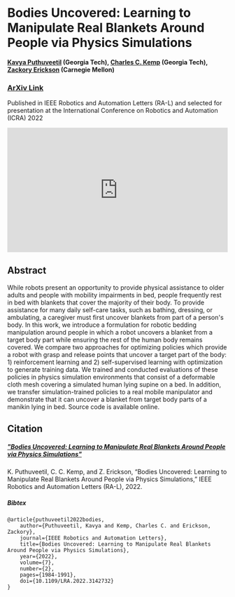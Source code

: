 # Bodies Uncovered: Learning to Manipulate Real Blankets Around People via Physics Simulations

**[Kavya Puthuveetil](https://kpputhuveetil.github.io/) (Georgia Tech), [Charles C. Kemp](https://charliekemp.com/) (Georgia Tech), [Zackory Erickson](https://zackory.com/) (Carnegie Mellon)**

### [ArXiv Link](https://arxiv.org/abs/2109.04930)
Published in IEEE Robotics and Automation Letters (RA-L) and selected for presentation at the International Conference on Robotics and Automation (ICRA) 2022

<div>
  <div style="position:relative;padding-top:56.25%;">
    <iframe src="https://www.youtube.com/embed/oTO2NqfSAXw" frameborder="0" title="YouTube video player" allow="accelerometer; autoplay; clipboard-write; encrypted-media; gyroscope; picture-in-picture" allowfullscreen
      style="position:absolute;top:0;left:0;width:100%;height:100%;"></iframe>
  </div>
</div>

## Abstract
While robots present an opportunity to provide physical assistance to older adults and people with mobility impairments in bed, people frequently rest in bed with blankets that cover the majority of their body. To provide assistance for many daily self-care tasks, such as bathing, dressing, or ambulating, a caregiver must first uncover blankets from part of a person's body. In this work, we introduce a formulation for robotic bedding manipulation around people in which a robot uncovers a blanket from a target body part while ensuring the rest of the human body remains covered. We compare two approaches for optimizing policies which provide a robot with grasp and release points that uncover a target part of the body: 1) reinforcement learning and 2) self-supervised learning with optimization to generate training data. We trained and conducted evaluations of these policies in physics simulation environments that consist of a deformable cloth mesh covering a simulated human lying supine on a bed. In addition, we transfer simulation-trained policies to a real mobile manipulator and demonstrate that it can uncover a blanket from target body parts of a manikin lying in bed. Source code is available online.


## Citation

##### ["Bodies Uncovered: Learning to Manipulate Real Blankets Around People via Physics Simulations"](https://arxiv.org/abs/2109.04930)

K. Puthuveetil, C. C. Kemp, and Z. Erickson, “Bodies Uncovered: Learning to Manipulate Real Blankets Around People via Physics Simulations,” IEEE Robotics and Automation Letters (RA-L), 2022.

##### Bibtex
```
@article{puthuveetil2022bodies,
    author={Puthuveetil, Kavya and Kemp, Charles C. and Erickson, Zackory},
    journal={IEEE Robotics and Automation Letters}, 
    title={Bodies Uncovered: Learning to Manipulate Real Blankets Around People via Physics Simulations}, 
    year={2022},
    volume={7},
    number={2},
    pages={1984-1991},
    doi={10.1109/LRA.2022.3142732}
}
```


